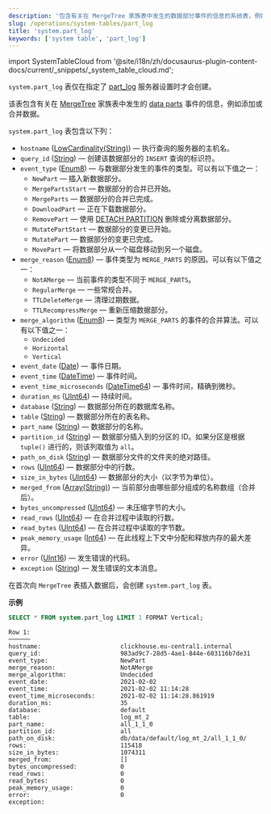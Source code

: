```yaml
---
description: '包含有关在 MergeTree 家族表中发生的数据部分事件的信息的系统表，例如添加或合并数据。'
slug: /operations/system-tables/part_log
title: 'system.part_log'
keywords: ['system table', 'part_log']
---
```

import SystemTableCloud from '@site/i18n/zh/docusaurus-plugin-content-docs/current/_snippets/_system_table_cloud.md';

<SystemTableCloud/>

`system.part_log` 表仅在指定了 [part_log](/operations/server-configuration-parameters/settings#part_log) 服务器设置时才会创建。

该表包含有关在 [MergeTree](../../engines/table-engines/mergetree-family/mergetree.md) 家族表中发生的 [data parts](../../engines/table-engines/mergetree-family/custom-partitioning-key.md) 事件的信息，例如添加或合并数据。

`system.part_log` 表包含以下列：

- `hostname` ([LowCardinality(String)](../../sql-reference/data-types/string.md)) — 执行查询的服务器的主机名。
- `query_id` ([String](../../sql-reference/data-types/string.md)) — 创建该数据部分的 `INSERT` 查询的标识符。
- `event_type` ([Enum8](../../sql-reference/data-types/enum.md)) — 与数据部分发生的事件的类型。可以有以下值之一：
    - `NewPart` — 插入新数据部分。
    - `MergePartsStart` — 数据部分的合并已开始。
    - `MergeParts` — 数据部分的合并已完成。
    - `DownloadPart` — 正在下载数据部分。
    - `RemovePart` — 使用 [DETACH PARTITION](/sql-reference/statements/alter/partition#detach-partitionpart) 删除或分离数据部分。
    - `MutatePartStart` — 数据部分的变更已开始。
    - `MutatePart` — 数据部分的变更已完成。
    - `MovePart` — 将数据部分从一个磁盘移动到另一个磁盘。
- `merge_reason` ([Enum8](../../sql-reference/data-types/enum.md)) — 事件类型为 `MERGE_PARTS` 的原因。可以有以下值之一：
    - `NotAMerge` — 当前事件的类型不同于 `MERGE_PARTS`。
    - `RegularMerge` — 一些常规合并。
    - `TTLDeleteMerge` — 清理过期数据。
    - `TTLRecompressMerge` — 重新压缩数据部分。
- `merge_algorithm` ([Enum8](../../sql-reference/data-types/enum.md)) — 类型为 `MERGE_PARTS` 的事件的合并算法。可以有以下值之一：
    - `Undecided`
    - `Horizontal`
    - `Vertical`
- `event_date` ([Date](../../sql-reference/data-types/date.md)) — 事件日期。
- `event_time` ([DateTime](../../sql-reference/data-types/datetime.md)) — 事件时间。
- `event_time_microseconds` ([DateTime64](../../sql-reference/data-types/datetime64.md)) — 事件时间，精确到微秒。
- `duration_ms` ([UInt64](../../sql-reference/data-types/int-uint.md)) — 持续时间。
- `database` ([String](../../sql-reference/data-types/string.md)) — 数据部分所在的数据库名称。
- `table` ([String](../../sql-reference/data-types/string.md)) — 数据部分所在的表名称。
- `part_name` ([String](../../sql-reference/data-types/string.md)) — 数据部分的名称。
- `partition_id` ([String](../../sql-reference/data-types/string.md)) — 数据部分插入到的分区的 ID。如果分区是根据 `tuple()` 进行的，则该列取值为 `all`。
- `path_on_disk` ([String](../../sql-reference/data-types/string.md)) — 数据部分文件的文件夹的绝对路径。
- `rows` ([UInt64](../../sql-reference/data-types/int-uint.md)) — 数据部分中的行数。
- `size_in_bytes` ([UInt64](../../sql-reference/data-types/int-uint.md)) — 数据部分的大小（以字节为单位）。
- `merged_from` ([Array(String)](../../sql-reference/data-types/array.md)) — 当前部分由哪些部分组成的名称数组（合并后）。
- `bytes_uncompressed` ([UInt64](../../sql-reference/data-types/int-uint.md)) — 未压缩字节的大小。
- `read_rows` ([UInt64](../../sql-reference/data-types/int-uint.md)) — 在合并过程中读取的行数。
- `read_bytes` ([UInt64](../../sql-reference/data-types/int-uint.md)) — 在合并过程中读取的字节数。
- `peak_memory_usage` ([Int64](../../sql-reference/data-types/int-uint.md)) — 在此线程上下文中分配和释放内存的最大差异。
- `error` ([UInt16](../../sql-reference/data-types/int-uint.md)) — 发生错误的代码。
- `exception` ([String](../../sql-reference/data-types/string.md)) — 发生错误的文本消息。

在首次向 `MergeTree` 表插入数据后，会创建 `system.part_log` 表。

**示例**

``` sql
SELECT * FROM system.part_log LIMIT 1 FORMAT Vertical;
```

``` text
Row 1:
──────
hostname:                      clickhouse.eu-central1.internal
query_id:                      983ad9c7-28d5-4ae1-844e-603116b7de31
event_type:                    NewPart
merge_reason:                  NotAMerge
merge_algorithm:               Undecided
event_date:                    2021-02-02
event_time:                    2021-02-02 11:14:28
event_time_microseconds:       2021-02-02 11:14:28.861919
duration_ms:                   35
database:                      default
table:                         log_mt_2
part_name:                     all_1_1_0
partition_id:                  all
path_on_disk:                  db/data/default/log_mt_2/all_1_1_0/
rows:                          115418
size_in_bytes:                 1074311
merged_from:                   []
bytes_uncompressed:            0
read_rows:                     0
read_bytes:                    0
peak_memory_usage:             0
error:                         0
exception:
```
